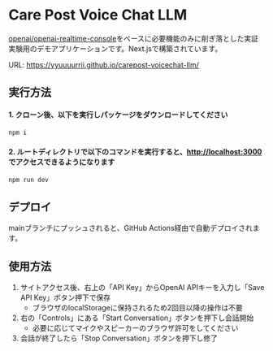 # Care Post Voice Chat LLM

[openai/openai-realtime-console](https://github.com/openai/openai-realtime-console)をベースに必要機能のみに削ぎ落とした実証実験用のデモアプリケーションです。Next.jsで構築されています。

URL: https://yyuuuurrii.github.io/carepost-voicechat-llm/

## 実行方法

#### 1. クローン後、以下を実行しパッケージをダウンロードしてください

```sh
npm i
```

#### 2. ルートディレクトリで以下のコマンドを実行すると、[http://localhost:3000](http://localhost:3000)でアクセスできるようになります

```sh
npm run dev
```

## デプロイ

mainブランチにプッシュされると、GitHub Actions経由で自動デプロイされます。

## 使用方法

1. サイトアクセス後、右上の「API Key」からOpenAI APIキーを入力し「Save API Key」ボタン押下で保存
    - ブラウザのlocalStorageに保持されるため2回目以降の操作は不要
1. 右の「Controls」にある「Start Conversation」ボタンを押下し会話開始
    - 必要に応じてマイクやスピーカーのブラウザ許可をしてください
1. 会話が終了したら「Stop Conversation」ボタンを押下し修了
